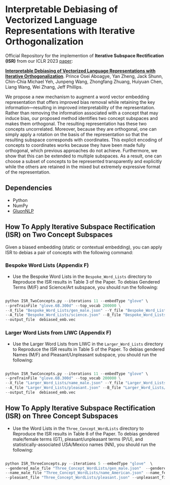 # Interpretable Debiasing of Vectorized Language Representations with Iterative Orthogonalization

Official Repository for the implemention of **Iterative Subspace Rectification (ISR)** from our ICLR 2023 [paper](https://openreview.net/pdf?id=TkQ1sxd9P4):

[**Interpretable Debiasing of Vectorized Language Representations with Iterative Orthogonalization**](https://openreview.net/pdf?id=TkQ1sxd9P4). Prince Osei Aboagye, Yan Zheng, Jack Shunn, Chin-Chia Michael Yeh, Junpeng Wang, Zhongfang Zhuang, Huiyuan Chen, Liang Wang, Wei Zhang, Jeff Phillips.


We propose a new mechanism to augment a word vector embedding representation that offers improved bias removal while retaining the key information—resulting in improved interpretability of the representation. Rather than removing the information associated with a concept that may induce bias, our proposed method identifies two concept subspaces and makes them orthogonal. The resulting representation has these two concepts uncorrelated. Moreover, because they are orthogonal, one can simply apply a rotation on the basis of the representation so that the resulting subspace corresponds with coordinates. This explicit encoding of concepts to coordinates works because they have been made fully orthogonal, which previous approaches do not achieve. Furthermore, we show that this can be extended to multiple subspaces. As a result, one can choose a subset of concepts to be represented transparently and explicitly while the others are retained in the mixed but extremely expressive format of the representation.

## Dependencies

* Python 
* NumPy 
* [GluonNLP](https://nlp.gluon.ai/install/install-more.html)

## How To Apply Iterative Subspace Rectification (ISR) on Two Concept Subspaces

Given a biased embedding (static or contextual embedding), you can apply ISR to debias a pair of concepts with the following command:

### Bespoke Word Lists (Appendix F)

* Use the Bespoke Word Lists in the ```Bespoke_Word_Lists``` directory to Reproduce the ISR results in Table 3 of the Paper. To debias Gendered Terms (M/F)  and Science/Art subspace, you should run the following:

```py

python ISR_TwoConcepts.py --iterations 11 --embedType "glove" \
--preTrainFile "glove.6B.300d" --top_vocab 200000 \
--X_file "Bespoke_Word_Lists/gen_male.json" --Y_file "Bespoke_Word_Lists/gen_female.json" \
--A_file "Bespoke_Word_Lists/science.json" --B_file "Bespoke_Word_Lists/art.json" \
--output_file  debiased_emb.vec

```

 ### Larger Word Lists from LIWC (Appendix F) 

 * Use the Larger Word Lists from LIWC in the ```Larger_Word_Lists``` directory to Reproduce the ISR results in Table 5 of the Paper. To debias gendered Names (M/F) and Pleasant/Unpleasant subspace, you should run the following:

```py

python ISR_TwoConcepts.py --iterations 11 --embedType "glove" \
--preTrainFile "glove.6B.300d" --top_vocab 200000 \
--X_file "Larger_Word_Lists/name_male.json" --Y_file "Larger_Word_Lists/name_female.json" \
--A_file "Larger_Word_Lists/pleasant.json" --B_file "Larger_Word_Lists/unpleasant.json" \
--output_file  debiased_emb.vec

```

## How To Apply Iterative Subspace Rectification (ISR) on Three Concept Subspaces

* Use the Word Lists in the ```Three_Concept_WordLists``` directory to Reproduce the ISR results in Table 8 of the Paper. To debias  gendered male/female terms (GT), pleasant/unpleasant terms (P/U), and statistically-associated USA/Mexico names (NN), you should run the following:

```py

python ISR_ThreeConcepts.py --iterations 5 --embedType "glove"  \
--gendered_male_file "Three_Concept_WordLists/gen_male.json"  --gendered_female_file "Three_Concept_WordLists/gen_female.json"  \
--name_male_file "Three_Concept_WordLists/name_American.json" --name_female_file "Three_Concept_WordLists/name_Mexican.json" \
--pleasant_file "Three_Concept_WordLists/pleasant.json" --unpleasant_file "Three_Concept_WordLists/unpleasant.json"


```



